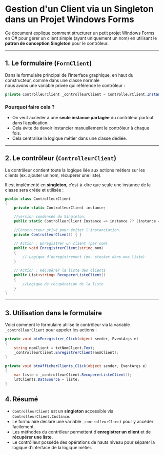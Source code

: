 # Gestion d'un Client via un Singleton dans un Projet Windows Forms

Ce document explique comment structurer un petit projet Windows Forms en C# pour gérer un client simple (ayant uniquement un nom) en utilisant le **patron de conception Singleton** pour le contrôleur.

---

## 1. Le formulaire (`FormClient`)

Dans le formulaire principal de l’interface graphique, en haut du constructeur, comme dans une classe normale  
nous avons une variable privée qui référence le contrôleur :

```csharp
private ControlleurClient _controlleurClient = ControlleurClient.Instance;
```

### Pourquoi faire cela ?

- On veut accéder à une **seule instance partagée** du contrôleur partout dans l’application.
- Cela évite de devoir instancier manuellement le contrôleur à chaque fois.
- Cela centralise la logique métier dans une classe dédiée.

---

## 2. Le contrôleur (`ControlleurClient`)

Le contrôleur contient toute la logique liée aux actions métiers sur les clients (ex. ajouter un nom, récupérer une liste).

Il est implémenté en **singleton**, c’est-à-dire que seule une instance de la classe sera créée et utilisée :

```csharp
public class ControlleurClient
{
    private static ControlleurClient instance;

    //version condensée du Singleton.
    public static ControlleurClient Instance => instance ?? (instance = new ControlleurClient());

    //Constructeur privé pour éviter l'instanciation.
    private ControlleurClient() { }

    // Action : Enregistrer un client (par nom)
    public void EnregistrerClient(string nom)
    {
        // Logique d’enregistrement (ex. stocker dans une liste)
    }

    // Action : Récupérer la liste des clients
    public List<string> RecupererListeClient()
    {
        //Logique de récupération de la liste
    }
}
```

---

## 3. Utilisation dans le formulaire

Voici comment le formulaire utilise le contrôleur via la variable `_controlleurClient` pour appeler les actions :

```csharp
private void btnEnregistrer_Click(object sender, EventArgs e)
{
    string nomClient = txtNomClient.Text;
    _controlleurClient.EnregistrerClient(nomClient);
}

private void btnAfficherClients_Click(object sender, EventArgs e)
{
    var liste = _controlleurClient.RecupererListeClient();
    lstClients.DataSource = liste;
}
```

## 4. Résumé

- `ControlleurClient` est un **singleton** accessible via `ControlleurClient.Instance`.
- Le formulaire déclare une variable `_controlleurClient` pour y accéder facilement.
- Les méthodes du contrôleur permettent d’**enregistrer un client** et de **récupérer une liste**.
- Le contrôlleur possède des opérations de hauts niveau pour séparer la logique d'interface de la logique métier.

